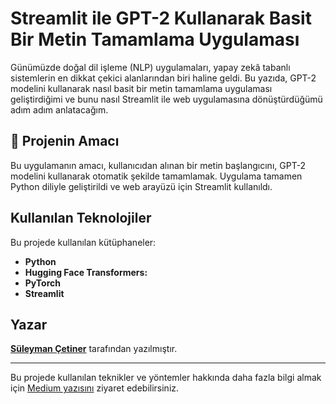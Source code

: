 # Streamlit ile GPT-2 Kullanarak Basit Bir Metin Tamamlama Uygulaması

Günümüzde doğal dil işleme (NLP) uygulamaları, yapay zekâ tabanlı sistemlerin en dikkat çekici alanlarından biri haline geldi. Bu yazıda, GPT-2 modelini kullanarak nasıl basit bir metin tamamlama uygulaması geliştirdiğimi ve bunu nasıl Streamlit ile web uygulamasına dönüştürdüğümü adım adım anlatacağım.

## 🚀 Projenin Amacı

Bu uygulamanın amacı, kullanıcıdan alınan bir metin başlangıcını, GPT-2 modelini kullanarak otomatik şekilde tamamlamak. Uygulama tamamen Python diliyle geliştirildi ve web arayüzü için Streamlit kullanıldı.


## Kullanılan Teknolojiler

Bu projede kullanılan kütüphaneler:

- **Python** 
- **Hugging Face Transformers:** 
- **PyTorch** 
- **Streamlit** 

## Yazar

[**Süleyman Çetiner**](https://medium.com/@suleymancetiner81) tarafından yazılmıştır.

---

Bu projede kullanılan teknikler ve yöntemler hakkında daha fazla bilgi almak için [Medium yazısını](https://suleymancetiner81.medium.com/streamlit-ile-gpt-2-kullanarak-basit-bir-metin-tamamlama-uygulamas%C4%B1-2e1ae77c7dd3) ziyaret edebilirsiniz.
